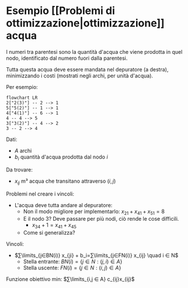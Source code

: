 # Esempio [[Problemi di ottimizzazione|ottimizzazione]] acqua

I numeri tra parentesi sono la quantità d'acqua che viene prodotta in quel nodo, identificato dal numero fuori dalla parentesi.

Tutta questa acqua deve essere mandata nel depuratore (a destra), minimizzando i costi (mostrati negli archi, per unità d'acqua).

Per esempio:

```mermaid
flowchart LR
2["2(3)"] -- 2 --> 1
5["5(2)"] -- 1 --> 1
4["4(1)"] -- 6 --> 1
4 -- 4 --> 5
3["3(2)"] -- 4 --> 2
3 -- 2 --> 4
```
Dati:
- $A$ archi
- $b_i$ quantità d'acqua prodotta dal nodo $i$

Da trovare:
- $x_{ij}$ m³ acqua che transitano attraverso $(i,j)$

Problemi nel creare i vincoli:
- L'acqua deve tutta andare al depuratore:
	- Non il modo migliore per implementarlo: $x_{21}+x_{41}+x_{51}=8$
	- E il nodo 3? Deve passare per più nodi, ciò rende le cose difficili.
		- $x_{34}+1=x_{41}+x_{45}$
	- Come si generalizza?

Vincoli:
- $∑\limits_{j∈BN(i)} x_{ji} + b_i=∑\limits_{j∈FN(i)} x_{ij} \quad i ∈ N$
	- Stella entrante: $BN(i)=\{j ∈ N : (j,i) ∈ A\}$
	- Stella uscente: $FN(i)=\{j ∈ N : (i,j) ∈ A\}$

Funzione obiettivo min: $∑\limits_{i,j ∈ A} c_{ij}x_{ij}$
